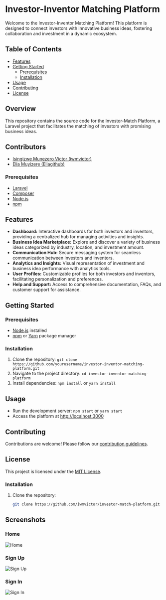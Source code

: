 # Investor-Inventor Matching Platform

Welcome to the Investor-Inventor Matching Platform! This platform is designed to connect investors with innovative business ideas, fostering collaboration and investment in a dynamic ecosystem.

## Table of Contents
- [Features](#features)
- [Getting Started](#getting-started)
  - [Prerequisites](#prerequisites)
  - [Installation](#installation)
- [Usage](#usage)
- [Contributing](#contributing)
- [License](#license)

## Overview

This repository contains the source code for the Investor-Match Platform, a Laravel project that facilitates the matching of investors with promising business ideas.

## Contributors

- [Isingizwe Munezero Victor (iwmvictor)](https://github.com/iwmvictor)
- [Elia Muyizere (Eliagithub)](https://github.com/Eliagithub)


### Prerequisites

- [Laravel](https://laravel.com/docs/8.x/installation)
- [Composer](https://getcomposer.org/download/)
- [Node.js](https://nodejs.org/)
- [npm](https://www.npmjs.com/)


## Features

- **Dashboard:** Interactive dashboards for both investors and inventors, providing a centralized hub for managing activities and insights.
- **Business Idea Marketplace:** Explore and discover a variety of business ideas categorized by industry, location, and investment amount.
- **Communication Hub:** Secure messaging system for seamless communication between investors and inventors.
- **Analytics and Insights:** Visual representation of investment and business idea performance with analytics tools.
- **User Profiles:** Customizable profiles for both investors and inventors, facilitating personalization and preferences.
- **Help and Support:** Access to comprehensive documentation, FAQs, and customer support for assistance.

## Getting Started

### Prerequisites
- [Node.js](https://nodejs.org/) installed
- [npm](https://www.npmjs.com/) or [Yarn](https://yarnpkg.com/) package manager

### Installation
1. Clone the repository: `git clone https://github.com/yourusername/investor-inventor-matching-platform.git`
2. Navigate to the project directory: `cd investor-inventor-matching-platform`
3. Install dependencies: `npm install` or `yarn install`

## Usage

- Run the development server: `npm start` or `yarn start`
- Access the platform at [http://localhost:3000](http://localhost:3000)

## Contributing

Contributions are welcome! Please follow our [contribution guidelines](CONTRIBUTING.md).

## License

This project is licensed under the [MIT License](LICENSE).


### Installation

1. Clone the repository:

   ```bash
   git clone https://github.com/iwmvictor/investor-match-platform.git


## Screenshots

### Home
![Home](/public/preview/home.png)

### Sign Up
![Sign Up](/public/preview/signup.png)

### Sign In
![Sign In](/public/preview/signin.png)

